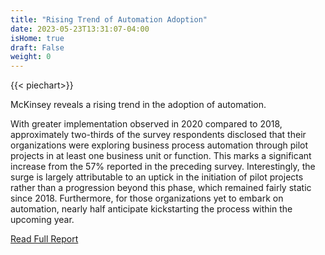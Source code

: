 ```yaml
---
title: "Rising Trend of Automation Adoption"
date: 2023-05-23T13:31:07-04:00
isHome: true
draft: False
weight: 0
---
```


{{< piechart>}}


McKinsey reveals a rising trend in the adoption of automation.
<!--more-->


With greater implementation observed in 2020 compared to 2018, approximately two-thirds of the survey respondents disclosed that their organizations were exploring business process automation through pilot projects in at least one business unit or function. This marks a significant increase from the 57% reported in the preceding survey. Interestingly, the surge is largely attributable to an uptick in the initiation of pilot projects rather than a progression beyond this phase, which remained fairly static since 2018. Furthermore, for those organizations yet to embark on automation, nearly half anticipate kickstarting the process within the upcoming year.


[Read Full Report](https://www.mckinsey.com/~/media/McKinsey/Business%20Functions/Operations/Our%20Insights/The%20imperatives%20for%20automation%20success/The-imperatives-for-automation-success.pdf)